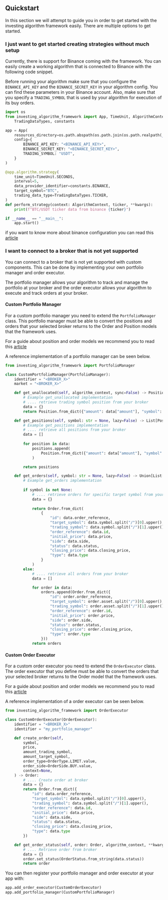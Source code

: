 ## Quickstart
In this section we will attempt to guide you in order to get started with the investing algorithm framework easily. 
There are multiple options to get started.

### I just want to get started creating strategies without much setup
Currently, there is support for Binance coming with the framework. 
You can easily create a working algorithm that is connected to Binance with the following code snippet.

Before running your algorithm make sure that you configure the `BINANCE_API_KEY` and the `BINANCE_SECRET_KEY` in your
algorithm config. You can find these parameters in your Binance account. Also, make sure that you 
specify a `TRADING_SYMBOL` that is used by your algorithm for execution of its buy orders.

```python
import os
from investing_algorithm_framework import App, TimeUnit, AlgorithmContext, \
    TradingDataTypes, constants

app = App(
    resources_directory=os.path.abspath(os.path.join(os.path.realpath(__file__), os.pardir)),
    config={
        BINANCE_API_KEY: "<BINANCE_API_KEY>",
        BINANCE_SECRET_KEY: "<BINANCE_SECRET_KEY>",
        TRADING_SYMBOL: "USDT",
    }
)

@app.algorithm.strategy(
    time_unit=TimeUnit.SECONDS,
    interval=5,
    data_provider_identifier=constants.BINANCE,
    target_symbol="BTC",
    trading_data_type=TradingDataTypes.TICKER,
)
def perform_strategy(context: AlgorithmContext, ticker, **kwargs):
    print(f"BTC/USDT ticker data from binance {ticker}")

if __name__ == "__main__":
    app.start()
```

if you want to know more about binance configuration you can read this [article](https://investing-algorithm-framework/documentation/guides/binance)

### I want to connect to a broker that is not yet supported
You can connect to a broker that is not yet supported with custom components. This can be done by implementing your own 
portfolio manager and order executor.

The portfolio manager allows your algorithm to track and manage the portfolio at your broker and the order executor 
allows your algorithm to execute and track orders at your broker.

#### Custom Portfolio Manager
For a custom portfolio manager you need to extend the `PortfolioManager` class. This portfolio manager must be 
able to convert the positions and orders that your selected broker returns to the Order and Position models that the 
framework uses. 

For a guide about position and order models we recommend you to read this [article](https://investing-algorithm-framework/documentation/guides/models)

A reference implementation of a portfolio manager can be seen below.

```python
from investing_algorithm_framework import PortfolioManager

class CustomPortfolioManager(PortfolioManager):
    identifier = "<BROKER_X>"
    market = "<BROKER_X>"

    def get_unallocated(self, algorithm_context, sync=False) -> Position:
        # Example get_unallocated implementation
        # .... retrieve trading symbol position from your broker
        data = {}
        return Position.from_dict({"amount": data["amount"], "symbol": data["symbol"]})

    def get_positions(self, symbol: str = None, lazy=False) -> List[Position]:
        # Example get_positions implementation
        # .... retrieve all positions from your broker
        data = []
        
        for position in data:
            positions.append(
                Position.from_dict({"amount": data["amount"], "symbol": data["symbol"]})
            )

        return positions

    def get_orders(self, symbol: str = None, lazy=False) -> Union[List[Order], Order]:
        # Example get_orders implementation
        
        if symbol is not None:
            # .... retrieve orders for specific target symbol from your broker
            data = {}
            
            return Order.from_dict(
                {
                    "id": data.order_reference,
                    "target_symbol": data.symbol.split("/")[0].upper(),
                    "trading_symbol": data.symbol.split("/")[1].upper(),
                    "order_reference": data.id,
                    "initial_price": data.price,
                    "side": data.side,
                    "status": data.status,
                    "closing_price": data.closing_price,
                    "type": data.type
                }
            )
        else:
            # .... retrieve all orders from your broker
            data = []

            for order in data:
                orders.append(Order.from_dict({
                    "id": order.order_reference,
                    "target_symbol": order.asset.split("/")[0].upper(),
                    "trading_symbol": order.asset.split("/")[1].upper(),
                    "order_reference": order.id,
                    "initial_price": order.price,
                    "side": order.side,
                    "status": order.status,
                    "closing_price": order.closing_price,
                    "type": order.type
                }))
            return orders
```

#### Custom Order Executor
For a custom order executor you need to extend the `OrderExecutor` class. The order executor that you define must be
able to convert the orders that your selected broker returns to the Order model that the framework uses.

For a guide about position and order models we recommend you to read this [article](https://investing-algorithm-framework/documentation/guides/models)

A reference implementation of a order executor can be seen below.

```python
from investing_algorithm_framework import OrderExecutor

class CustomOrderExecutor(OrderExecutor):
    identifier = "<BROKER_X>"
    identifier = "my_portfolio_manager"

    def create_order(self,
        symbol,
        price,
        amount_trading_symbol,
        amount_target_symbol,
        order_type=OrderType.LIMIT.value,
        order_side=OrderSide.BUY.value,
        context=None,
    ) -> Order:
        # .... Create order at broker
        data = {}
        return Order.from_dict({
            "id": data.order_reference,
            "target_symbol": data.symbol.split("/")[0].upper(),
            "trading_symbol": data.symbol.split("/")[1].upper(),
            "order_reference": data.id,
            "initial_price": data.price,
            "side": data.side,
            "status": data.status,
            "closing_price": data.closing_price,
            "type": data.type
        })

    def get_order_status(self, order: Order, algorithm_context, **kwargs) -> Order:
        # .... Retrieve order from broker
        data = {}
        order.set_status(OrderStatus.from_string(data.status))
        return order
```

You can then register your portfolio manager and order executor at your app with:

```python
app.add_order_executor(CustomOrderExecutor)
app.add_portfolio_manager(CustomPortfolioManager)
```

